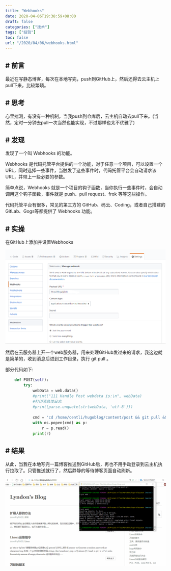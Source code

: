 ```yaml
---
title: "Webhooks"
date: 2020-04-06T19:38:59+08:00
draft: false
categories: ["技术"]
tags: ["经验"]
toc: false
url: "/2020/04/06/webhooks.html"
---
```


## # 前言

最近在写静态博客，每次在本地写完，push到GitHub上，然后还得去云主机上pull下来，比较繁琐。

## # 思考

心里揣测，有没有一种机制，当我push到仓库后，云主机自动去pull下来。(当然，定时一分钟去pull一次当然也能实现，不过那样也太不优雅了)

## # 发现

发现了一个叫 Webhooks 的功能。

Webhooks 是代码托管平台提供的一个功能，对于任意一个项目，可以设置一个URL，同时选择一些事件，当触发了这些事件时，代码托管平台会自动请求该URL，并带上一些必要的参数。

简单点说，Webhooks 就是一个项目的钩子函数，当你执行一些事件时，会自动调用这个钩子函数，事件就是 push、pull request、frok 等等这些操作。

代码托管平台有很多，常见的第三方的 GitHub、码云、Coding，或者自己搭建的 GitLab、Gogs等都提供了 Webhooks 功能。

## # 实操

在GitHub上添加并设置Webhooks

![webhooks](/images/webhooks.png)

然后在云服务器上开一个web服务器，用来处理GitHub发过来的请求，我这边就是简单的，收到消息后进到工作目录，执行 git pull 。

部分代码如下:

```python
    def POST(self):
        try:
            webData = web.data()
            #print("111 Handle Post webdata is:\n", webData)
            #打印消息体日志
            #print(parse.unquote(str(webData, 'utf-8')))
        
            cmd = 'cd /home/centli/hugoblog/content/post && git pull && rsync -a images ../../static/ && rsync -a files ../../static/'
            with os.popen(cmd) as p:
                r = p.read()
            print(r)

```



## # 结果

从此，当我在本地写完一篇博客推送到GitHub后，再也不用手动登录到云主机执行拉取了。只管推送就行了，然后静静的等待博客页面自动刷新。

![webhooks](/images/webhooks.gif)